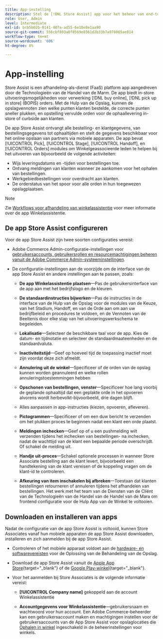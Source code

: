 ```yaml
---
title: App-instelling
description: Stel de [!DNL Store Assist] app voor het beheer van end-to-end workflows voor de afhandeling van winkels en processen voor het online kopen van orders.
role: User, Admin
level: Intermediate
exl-id: bcb5b02b-0141-407a-ad55-6e10e8e1aa90
source-git-commit: 556cbf803a0f8569e8561d2b33b7a976065ae814
workflow-type: tm+mt
source-wordcount: '606'
ht-degree: 0%

---
```


# App-instelling

Store Assist is een afhandeling-als-dienst (FaaS) platform app aangedreven door de Technologieën van de Handel van de Marm. De app biedt in-store uitvoeringsmogelijkheden voor verwerking [!DNL buy online], [!DNL pick up in store] (BOPIS) orders.  Met de Hulp van de Opslag, kunnen de opslagvennoten zien welke punten klanten bestelde, de correcte punten sneller plukken, en opstelling vervulde orden voor de ophaallevering in-store of curbside aan klanten.

De app Store Assist ontvangt alle bestelling- en klantgegevens, van bestellingsgegevens tot ophaaltijden en stelt de gegevens beschikbaar voor het online opslaan van partners via mobiele apparaten. De app bevat [!UICONTROL Pick], [!UICONTROL Stage], [!UICONTROL Handoff], en [!UICONTROL Orders] modules om Winkelgeassocieerde leden te helpen bij het uitvoeren van bijvoorbeeld de volgende activiteiten:

- Wijs leveringsdatums en -tijden voor bestellingen toe.
- Ontvang meldingen van klanten wanneer ze aankomen voor het ophalen van bestellingen.
- Werkgebiedbestellingen voor overdracht aan klanten.
- De orderstatus van het spoor voor alle orden in hun toegewezen opslagplaatsen.

>[!NOTE]
>
>Zie [Workflows voor afhandeling van winkelassistentie](store-assist-modules.md) voor meer informatie over de app Winkelassistentie.

## De app Store Assist configureren

Voor de app Store Assist zijn twee soorten configuraties vereist:

- Adobe Commerce Admin-configuratie-instellingen voor [gebruikersaccounts, gebruikersrollen en resourcemachtigingen beheren vanuit de Adobe Commerce Admin-systeeminstellingen](user-setup.md).

- De configuratie-instellingen aan de voorzijde om de interface van de app Store Assist en andere instellingen aan te passen, zoals:

   - **De app Winkelassistentie plaatsen**—Pas de gebruikersinterface van de app aan met het bedrijfslogo en de kleuren.

   - **De standaardinstructies bijwerken**—Pas de instructies in de interface van de Hulp van de Opslag voor de modules van de Keuze, van het Stadium, Handoff, en van de Orde aan om aan uw bedrijfbeleid en procedures te voldoen, en de Vennoten van de Beeltenis door elke stap van het uitvoeringswerkschema te begeleiden.

   - **Lokalisatie**—Selecteer de beschikbare taal voor de app. Kies de datum- en tijdnotatie en selecteer de standaardmaateenheden en de standaardvaluta.

   - **Inactiviteitstijd**—Geef op hoeveel tijd de toepassing inactief moet zijn voordat deze zich afmeldt.

   - **Annulering uit de winkel**—Specificeer of de orden van de opslag kunnen worden geannuleerd en welke rollen annuleringstoestemmingen hebben

   - **Opschonen van bestellingen, venster**—Specificeer hoe lang voorbij de geplande ophaaltijd dat een geplakte orde in het opvoeren alvorens wordt herbevolkt-bijvoorbeeld, drie dagen blijft.

   - Alles aanpassen in app-instructies (kiezen, opvoeren, afleveren).

   - **Pictogrammen**—Specificeer of om een duw bericht te verzenden om het plukken proces te beginnen nadat een klant een orde plaatst.

   - **Meldingen inchecken**—Geef op of u een pushmelding wilt verzenden tijdens het inchecken van bestellingen- na inchecken, nadat de wachttijd van de klant een bepaalde periode overschrijdt. Of schakel de melding uit.

   - **Handje uit-proces**—Schakel optionele processen in wanneer Store Associate bestelling aan de klant levert, bijvoorbeeld een handtekening van de klant vereisen of de koppeling vragen om de klant-id te controleren.

   - **Afkeuring van item inschakelen bij afbreken**—Toestaan dat klanten bestellingen retourneren of annuleren tijdens het afhandelen van bestellingen.
   Het werk met het team van de Diensten van de Cliënt van de Technologieën van de Handel van de Handel van de Mara om frontend configuratie voor de Hulp App van de Winkel te voltooien.

## Downloaden en installeren van apps

Nadat de configuratie van de app Store Assist is voltooid, kunnen Store Associates vanaf hun mobiele apparaten de app Store Assist downloaden, installeren en zich aanmelden bij de app Store Assist.

- Controleren of het mobiele apparaat voldoet aan de [hardware- en softwarevereisten](solution-requirements.md#store-assist-app-requirements) voor de Oplossing van de Behandeling van de Opslag.

- Download de app Store Assist vanuit de [Apple App Store](https://apps.apple.com/us/app/store-assist-by-walmart/id16092815390){target=&quot;_blank&quot;} of de [Google Play-winkel](https://play.google.com/store/apps/details?id=com.walmart.faas.storeassist){target=&quot;_blank&quot;}.

- Voor het aanmelden bij Store Associates is de volgende informatie vereist:

   - **[!UICONTROL Company name]** gekoppeld aan de account Winkelassistentie

   - **Accountgegevens voor Winkelassistentie**—gebruikersnaam en wachtwoord voor hun account.
   Een Adobe Commerce-beheerder kan een gebruikersaccount maken en machtigingen instellen voor de gebruikersaccounts van de App Store Assist voor opslaglocaties die [Ophalen in winkel](merchant-store-configuration.md#pickup-location-configuration) ingeschakeld in de beheerinstellingen voor winkels.
